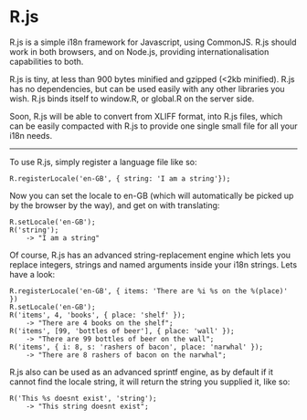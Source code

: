 R.js
=====

R.js is a simple i18n framework for Javascript, using CommonJS. R.js should work in both browsers, and on Node.js, providing internationalisation capabilities to both.

R.js is tiny, at less than 900 bytes minified and gzipped (<2kb minified). R.js has no dependencies, but can be used easily with any other libraries you wish. R.js binds itself to window.R, or global.R on the server side.

Soon, R.js will be able to convert from XLIFF format, into R.js files, which can be easily compacted with R.js to provide one single small file for all your i18n needs.

---

To use R.js, simply register a language file like so:

    R.registerLocale('en-GB', { string: 'I am a string'});
    
Now you can set the locale to en-GB (which will automatically be picked up by the browser by the way), and get on with translating:

    R.setLocale('en-GB');
    R('string');
        -> "I am a string"
        
Of course, R.js has an advanced string-replacement engine which lets you replace integers, strings and named arguments inside your i18n strings. Lets have a look:

    R.registerLocale('en-GB', { items: 'There are %i %s on the %(place)' })
    R.setLocale('en-GB');
    R('items', 4, 'books', { place: 'shelf' });
        -> "There are 4 books on the shelf";
    R('items', [99, 'bottles of beer'], { place: 'wall' });
        -> "There are 99 bottles of beer on the wall";
    R('items', { i: 8, s: 'rashers of bacon', place: 'narwhal' });
        -> "There are 8 rashers of bacon on the narwhal";

R.js also can be used as an advanced sprintf engine, as by default if it cannot find the locale string, it will return the string you supplied it, like so:

    R('This %s doesnt exist', 'string');
        -> "This string doesnt exist";